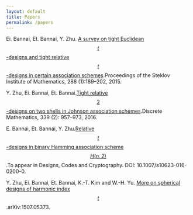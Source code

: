 ```yaml
---
layout: default
title: Papers
permalink: /papers
---
```


 Ei. Bannai, Et. Bannai, Y. Zhu. [A survey on tight Euclidean $$t$$-designs and tight relative $$t$$-designs in certain association schemes](http://link.springer.com/article/10.1134%2FS0081543815010149).Proceedings of the Steklov Institute of Mathematics, 288 (1):189–202, 2015.

 Y. Zhu, Ei. Bannai, Et. Bannai.[Tight relative $$2$$-designs on two shells in Johnson association schemes](http://www.sciencedirect.com/science/article/pii/S0012365X15003787).Discrete Mathematics, 339 (2): 957–973, 2016.


 E. Bannai, Et. Bannai, Y. Zhu.[Relative $$t$$-designs in binary Hamming association scheme $$H(n,2)$$](http://link.springer.com/article/10.1007/s10623-016-0200-0).To appear in Designs, Codes and Cryptography. DOI: 10.1007/s10623-016-0200-0.


Y. Zhu, Ei. Bannai, Et. Bannai, K.-T. Kim and W.-H. Yu. [More on spherical designs of harmonic index $$t$$](http://arxiv.org/abs/1507.05373).arXiv:1507.05373.

